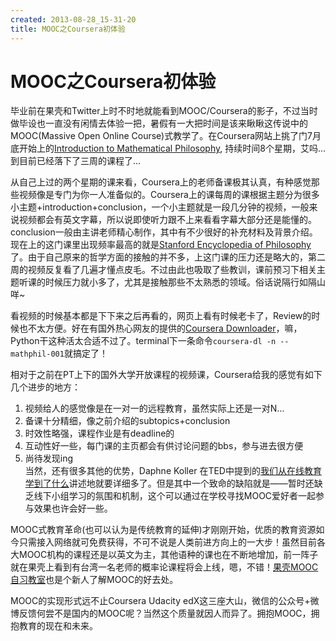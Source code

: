 ```yaml
---
created: 2013-08-28_15-31-20
title: MOOC之Coursera初体验
---
```


# MOOC之Coursera初体验

毕业前在果壳和Twitter上时不时地就能看到MOOC/Coursera的影子，不过当时做毕设也一直没有闲情去体验一把，暑假有一大把时间是该来瞅瞅这传说中的MOOC(Massive Open Online Course)式教学了。在Coursera网站上挑了门7月底开始上的[Introduction to Mathematical Philosophy](https://class.coursera.org/mathphil-001/), 持续时间8个星期，艾吗... 到目前已经落下了三周的课程了...   

从自己上过的两个星期的课来看，Coursera上的老师备课极其认真，有种感觉那些视频像是专门为你一人准备似的。Coursera上的课每周的课根据主题分为很多小主题+introduction+conclusion，一个小主题就是一段几分钟的视频，一般来说视频都会有英文字幕，所以说即使听力跟不上来看看字幕大部分还是能懂的。conclusion一般由主讲老师精心制作，其中有不少很好的补充材料及背景介绍。现在上的这门课里出现频率最高的就是[Stanford Encyclopedia of Philosophy](http://plato.stanford.edu/)了。由于自己原来的哲学方面的接触的并不多，上这门课的压力还是略大的，第二周的视频反复看了几遍才懂点皮毛。不过由此也吸取了些教训，课前预习下相关主题听课的时候压力就小多了，尤其是接触那些不太熟悉的领域。俗话说隔行如隔山咩~   

看视频的时候基本都是下下来之后再看的，网页上看有时候老卡了，Review的时候也不太方便。好在有国外热心网友的提供的[Coursera Downloader](https://github.com/jplehmann/coursera)，嘛，Python干这种活太合适不过了。terminal下一条命令`coursera-dl -n -- mathphil-001`就搞定了！  

相对于之前在PT上下的国外大学开放课程的视频课，Coursera给我的感觉有如下几个进步的地方：  
1. 视频给人的感觉像是在一对一的远程教育，虽然实际上还是一对N...  
2. 备课十分精细，像之前介绍的subtopics+conclusion   
3. 时效性略强，课程作业是有deadline的  
4. 互动性好一些，每门课的主页都会有供讨论问题的bbs，参与进去很方便  
5. 尚待发现ing   
当然，还有很多其他的优势，Daphne Koller 在TED中提到的[我们从在线教育学到了什么](http://www.ted.com/talks/lang/zh-cn/daphne_koller_what_we_re_learning_from_online_education.html)讲述地就要详细多了。但是其中一个致命的缺陷就是——暂时还缺乏线下小组学习的氛围和机制，这个可以通过在学校寻找MOOC爱好者一起参与效果也许会好一些。  

MOOC式教育革命(也可以认为是传统教育的延伸)才刚刚开始，优质的教育资源如今只需接入网络就可免费获得，不可不说是人类前进方向上的一大步！虽然目前各大MOOC机构的课程还是以英文为主，其他语种的课也在不断地增加，前一阵子就在果壳上看到有台湾一名老师的概率论课程将会上线，嗯，不错！[果壳MOOC自习教室](http://www.guokr.com/group/184/)也是个新人了解MOOC的好去处。  

MOOC的实现形式远不止Coursera Udacity edX这三座大山，微信的公众号+微博反馈何尝不是国内的MOOC呢？当然这个质量就因人而异了。拥抱MOOC，拥抱教育的现在和未来。
